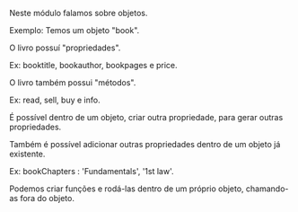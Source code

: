 Neste módulo falamos sobre objetos.

Exemplo: Temos um objeto "book".

O livro possuí "propriedades".

Ex: booktitle, bookauthor, bookpages e price.

O livro também possui "métodos".

Ex: read, sell, buy e info.

É possível dentro de um objeto, criar outra propriedade, para gerar outras propriedades.

Também é possível adicionar outras propriedades dentro de um objeto já existente.

Ex: bookChapters : 'Fundamentals', '1st law'.

Podemos criar funções e rodá-las dentro de um próprio objeto, chamando-as fora do objeto.